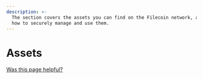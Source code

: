 ```yaml
---
description: >-
  The section covers the assets you can find on the Filecoin network, along with
  how to securely manage and use them.
---
```


# Assets

[Was this page helpful?](https://airtable.com/apppq4inOe4gmSSlk/pagoZHC2i1iqgphgl/form?prefill\_Page+URL=https://docs.filecoin.io/basics/assets)
